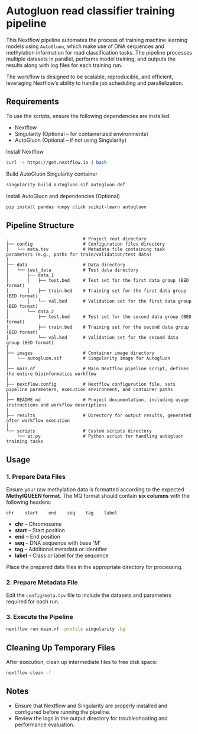 # Autogluon read classifier training pipeline

This Nextflow pipeline automates the process of training machine learning models using `AutoGluon`, which make use of DNA sequences and methylation information for read classification tasks. The pipeline processes multiple datasets in parallel, performs model training, and outputs the results along with log files for each training run.

The workflow is designed to be scalable, reproducible, and efficient, leveraging Nextflow’s ability to handle job scheduling and parallelization.

## Requirements
To use the scripts, ensure the following dependencies are installed:

- Nextflow
- Singularity (Optional – for containerized environments)
- AutoGluon (Optional – if not using Singularity)

Install Nextflow
```bash
curl -s https://get.nextflow.io | bash
```

Build AutoGluon Singularity container
```bash
singularity build autogluon.sif autogluon.def
```

Install AutoGluon and dependencies (Optional)
```bash
pip install pandas numpy click scikit-learn autogluon
```

## Pipeline Structure
```
.                            # Project root directory
├── config                   # Configuration files directory
│   └── meta.tsv             # Metadata file containing task parameters (e.g., paths for train/validation/test data)
│
├── data                     # Data directory
│   └── test_data            # Test data directory
│       ├── data_1           
│       │   ├── test.bed     # Test set for the first data group (BED format)
│       │   ├── train.bed    # Training set for the first data group (BED format)
│       │   └── val.bed      # Validation set for the first data group (BED format)
│       └── data_2          
│           ├── test.bed     # Test set for the second data group (BED format)
│           ├── train.bed    # Training set for the second data group (BED format)
│           └── val.bed      # Validation set for the second data group (BED format)
│
├── images                   # Container image directory
│   └── autogluon.sif        # Singularity image for Autogluon
│
├── main.nf                  # Main Nextflow pipeline script, defines the entire bioinformatics workflow
│
├── nextflow.config          # Nextflow configuration file, sets pipeline parameters, execution environment, and container paths
│
├── README.md                # Project documentation, including usage instructions and workflow descriptions
│
├── results                  # Directory for output results, generated after workflow execution
│
└── scripts                  # Custom scripts directory
    └── at.py                # Python script for handling autogluon training tasks
```

## Usage
### 1. Prepare Data Files
Ensure your raw methylation data is formatted according to the expected **MethylQUEEN format**. The MQ format should contain **six columns** with the following headers:
```
chr    start    end    seq    tag    label
```
- **chr** – Chromosome  
- **start** – Start position  
- **end** – End position  
- **seq** – DNA sequence with base 'M'
- **tag** – Additional metadata or identifier  
- **label** – Class or label for the sequence  

Place the prepared data files in the appropriate directory for processing.

### 2. Prepare Metadata File
Edit the `config/meta.tsv` file to include the datasets and parameters required for each run.

### 3. Execute the Pipeline
```bash
nextflow run main.nf -profile singularity -bg
```

## Cleaning Up Temporary Files
After execution, clean up intermediate files to free disk space:
```bash
nextflow clean -f
```

## Notes
- Ensure that Nextflow and Singularity are properly installed and configured before running the pipeline.
- Review the logs in the output directory for troubleshooting and performance evaluation.
